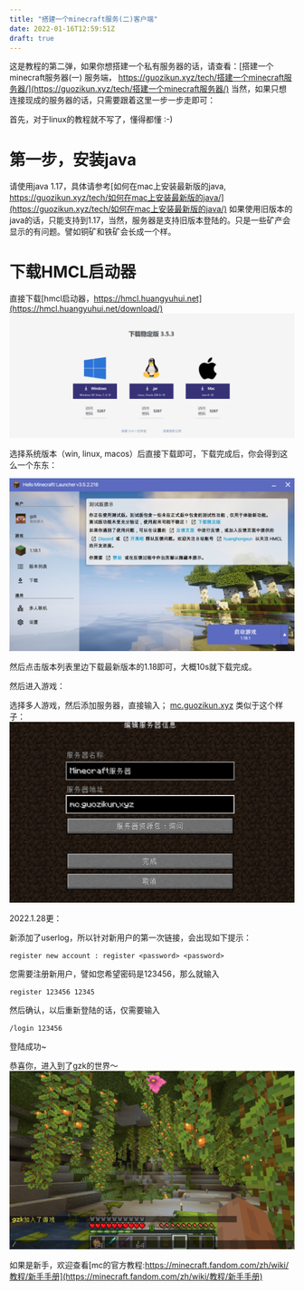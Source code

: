 ```yaml
---
title: "搭建一个minecraft服务(二)客户端"
date: 2022-01-16T12:59:51Z
draft: true
---
```


这是教程的第二弹，如果你想搭建一个私有服务器的话，请查看：[搭建一个minecraft服务器(一) 服务端， https://guozikun.xyz/tech/搭建一个minecraft服务器/](https://guozikun.xyz/tech/搭建一个minecraft服务器/)
当然，如果只想连接现成的服务器的话，只需要跟着这里一步一步走即可：

首先，对于linux的教程就不写了，懂得都懂 :-)
# 第一步，安装java

请使用java 1.17，具体请参考[如何在mac上安装最新版的java, https://guozikun.xyz/tech/如何在mac上安装最新版的java/](https://guozikun.xyz/tech/如何在mac上安装最新版的java/)
如果使用旧版本的java的话，只能支持到1.17，当然，服务器是支持旧版本登陆的。只是一些矿产会显示的有问题。譬如铜矿和铁矿会长成一个样。

# 下载HMCL启动器

直接下载[hmcl启动器，https://hmcl.huangyuhui.net](https://hmcl.huangyuhui.net/download/)
![20220128161935](https://raw.githubusercontent.com/Gzk738/vps_picgo/master/images/20220128161935.png)


选择系统版本（win, linux, macos）后直接下载即可，下载完成后，你会得到这么一个东东：

![20220116221819](https://raw.githubusercontent.com/Gzk738/vps_picgo/master/images/20220116221819.png)

然后点击版本列表里边下载最新版本的1.18即可，大概10s就下载完成。

然后进入游戏：

选择多人游戏，然后添加服务器，直接输入； [mc.guozikun.xyz](https://guozikun.xyz/tech/搭建一个minecraft服务器-2/)
类似于这个样子：
![20220116222228](https://raw.githubusercontent.com/Gzk738/vps_picgo/master/images/20220116222228.png)

2022.1.28更：

新添加了userlog，所以针对新用户的第一次链接，会出现如下提示：
```
register new account : register <password> <password>
```

您需要注册新用户，譬如您希望密码是123456，那么就输入
```
register 123456 12345
```
然后确认，以后重新登陆的话，仅需要输入
```
/login 123456
```

登陆成功~

恭喜你，进入到了gzk的世界～
![20220116222506](https://raw.githubusercontent.com/Gzk738/vps_picgo/master/images/20220116222506.png)

如果是新手，欢迎查看[mc的官方教程:https://minecraft.fandom.com/zh/wiki/教程/新手手册](https://minecraft.fandom.com/zh/wiki/教程/新手手册)


